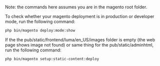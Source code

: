 Note: the commands here assumes you are in the magento root folder.

To check whether your magento deployment is in production or developer mode, run the following command:

```bash
php bin/magento deploy:mode:show
```

If the the pub/static/frontend/luma/en_US/images folder is empty (the web page shows image not found) or same thing for the pub/static/adminhtml, run the following command:

```bash
php bin/magento setup:static-content:deploy
```


